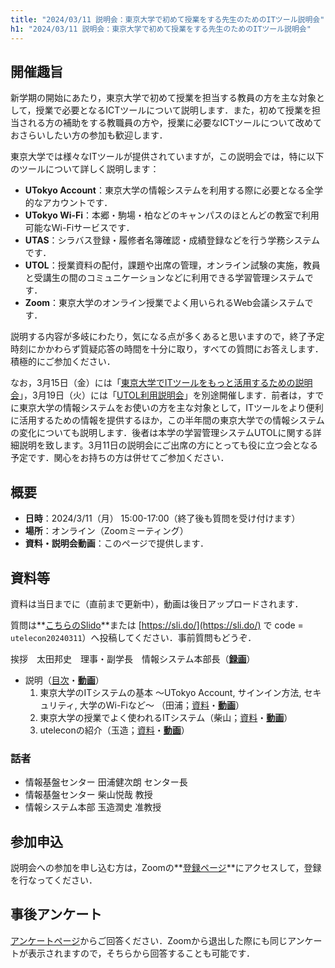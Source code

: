 ```yaml
---
title: "2024/03/11 説明会：東京大学で初めて授業をする先生のためのITツール説明会"
h1: "2024/03/11 説明会：東京大学で初めて授業をする先生のためのITツール説明会"
---
```


## 開催趣旨

新学期の開始にあたり，東京大学で初めて授業を担当する教員の方を主な対象として，授業で必要となるICTツールについて説明します．また，初めて授業を担当される方の補助をする教職員の方や，授業に必要なICTツールについて改めておさらいしたい方の参加も歓迎します．

東京大学では様々なITツールが提供されていますが，この説明会では，特に以下のツールについて詳しく説明します：
- **UTokyo Account**：東京大学の情報システムを利用する際に必要となる全学的なアカウントです．
- **UTokyo Wi-Fi**：本郷・駒場・柏などのキャンパスのほとんどの教室で利用可能なWi-Fiサービスです．
- **UTAS**：シラバス登録・履修者名簿確認・成績登録などを行う学務システムです．
- **UTOL**：授業資料の配付，課題や出席の管理，オンライン試験の実施，教員と受講生の間のコミュニケーションなどに利用できる学習管理システムです．
- **Zoom**：東京大学のオンライン授業でよく用いられるWeb会議システムです．

説明する内容が多岐にわたり，気になる点が多くあると思いますので，終了予定時刻にかかわらず質疑応答の時間を十分に取り，すべての質問にお答えします．積極的にご参加ください．

なお，3月15日（金）には「[東京大学でITツールをもっと活用するための説明会](/events/2024-03-15/)」，3月19日（火）には「[UTOL利用説明会](https://www.ecc.u-tokyo.ac.jp/announcement/2024/02/13_3613.html)」を別途開催します．前者は，すでに東京大学の情報システムをお使いの方を主な対象として，ITツールをより便利に活用するための情報を提供するほか，この半年間の東京大学での情報システムの変化についても説明します．後者は本学の学習管理システムUTOLに関する詳細説明を致します。3月11日の説明会にご出席の方にとっても役に立つ会となる予定です．関心をお持ちの方は併せてご参加ください．

## 概要
- **日時**：2024/3/11（月） 15:00-17:00（終了後も質問を受け付けます）
- **場所**：オンライン（Zoomミーティング）
- **資料・説明会動画**：このページで提供します．

## 資料等
資料は当日までに（直前まで更新中），動画は後日アップロードされます．

質問は**[こちらのSlido](https://app.sli.do/event/1JtPW1QC1719z3TJBNkLj6)**または [https://sli.do/](https://sli.do/) で code = `utelecon20240311`）へ投稿してください．事前質問もどうぞ．

挨拶　太田邦史　理事・副学長　情報システム本部長（**[録画](https://youtu.be/bKmb74tvQZw)**）
- 説明（[目次](slides/00-index.pdf)・**[動画](https://youtu.be/-nK10CRTIzs)**）
    1. 東京大学のITシステムの基本 〜UTokyo Account, サインイン方法, セキュリティ, 大学のWi-Fiなど〜
（田浦；[資料](slides/01-basics.pdf)・**[動画](https://youtu.be/-nK10CRTIzs)**）
    1. 東京大学の授業でよく使われるITシステム（柴山；[資料](slides/02-in-classrooms-and-online.pdf)・**[動画](https://youtu.be/-nK10CRTIzs)**）
    1. uteleconの紹介（玉造；[資料](slides/03-utelecon.pdf)・**[動画](https://youtu.be/ZsbuU3HcWtk)**）
   
### 話者
- 情報基盤センター 田浦健次朗 センター長
- 情報基盤センター 柴山悦哉 教授
- 情報システム本部 玉造潤史 准教授

## 参加申込
説明会への参加を申し込む方は，Zoomの**[登録ページ](https://u-tokyo-ac-jp.zoom.us/meeting/register/tZEscOmhrjsuEtMgB0y84RMeOuZeDjY4G40x)**にアクセスして，登録を行なってください．

## 事後アンケート
[アンケートページ](https://forms.office.com/r/isDrWCDBKg)からご回答ください．Zoomから退出した際にも同じアンケートが表示されますので，そちらから回答することも可能です．
